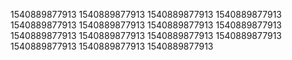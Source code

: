 1540889877913
1540889877913
1540889877913
1540889877913
1540889877913
1540889877913
1540889877913
1540889877913
1540889877913
1540889877913
1540889877913
1540889877913
1540889877913
1540889877913
1540889877913